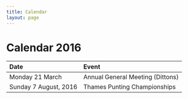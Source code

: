 ```yaml
---
title: Calendar
layout: page
---
```

# Calendar 2016

| Date                  | Event                            |
|:----------------------|:---------------------------------|
| Monday 21 March       | Annual General Meeting (Dittons) |
| Sunday 7 August, 2016 | Thames Punting Championships     |
